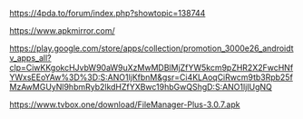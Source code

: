 https://4pda.to/forum/index.php?showtopic=138744

https://www.apkmirror.com/

https://play.google.com/store/apps/collection/promotion_3000e26_androidtv_apps_all?clp=CiwKKgokcHJvbW90aW9uXzMwMDBlMjZfYW5kcm9pZHR2X2FwcHNfYWxsEEoYAw%3D%3D:S:ANO1ljKfbnM&gsr=Ci4KLAoqCiRwcm9tb3Rpb25fMzAwMGUyNl9hbmRyb2lkdHZfYXBwc19hbGwQShgD:S:ANO1ljIUgNQ

https://www.tvbox.one/download/FileManager-Plus-3.0.7.apk
